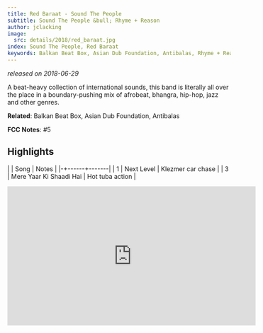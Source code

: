 ```yaml
---
title: Red Baraat - Sound The People
subtitle: Sound The People &bull; Rhyme + Reason
author: jclacking
image:
  src: details/2018/red_baraat.jpg
index: Sound The People, Red Baraat
keywords: Balkan Beat Box, Asian Dub Foundation, Antibalas, Rhyme + Reason
---
```

_released on 2018-06-29_

A beat-heavy collection of international sounds, this band is literally all over the place in a boundary-pushing mix of afrobeat, bhangra, hip-hop, jazz and other genres.

**Related**: Balkan Beat Box, Asian Dub Foundation, Antibalas

<!--more-->

**FCC Notes**: #5

## Highlights

| | Song | Notes |
|-+------+-------|
| 1 | Next Level | Klezmer car chase |
| 3 | Mere Yaar Ki Shaadi Hai | Hot tuba action |

<div class="tlo-detail-video"><iframe width="560" height="315" src="https://www.youtube.com/embed/lgmw41CY1Fo" frameborder="0" allow="autoplay; encrypted-media" allowfullscreen></iframe></div>

